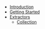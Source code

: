 * [Introduction](Introduction.md)
* [Getting Started](GettingStarted.md)
* [Extractors](Extractors/README.md)
    * [Collection](Extractors/Collection.md)
